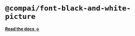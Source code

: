# `@compai/font-black-and-white-picture`

[**Read the docs &rarr;**](https://components.ai/docs/typefaces/black-and-white-picture)
